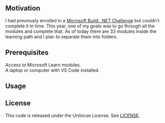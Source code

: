 ## Motivation
I had previously enrolled in a  [Microsoft Build: .NET Challenge](https://learn.microsoft.com/en-us/training/challenges?id=150aae80-e46b-4a07-894a-5247fcdfcbad) but couldn't complete it in time. This year, one of my goals was to go through all the modules and complete that. As of today there are 33 modules inside the learning path and I plan to separate them into folders.

## Prerequisites
Access to Microsoft Learn modules.
<br />A laptop or computer with VS Code installed.

## Usage

## License
This code is released under the Unlincse License. See [LICENSE](LICENSE).